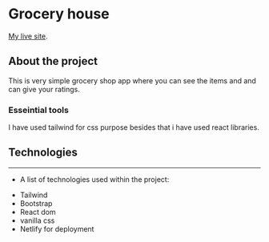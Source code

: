 # Grocery house

[My live site](https://github.com/facebook/create-react-app).

## About the project

This is very simple grocery shop app where you can see the items and and can give your ratings.

### Esseintial tools

I have used tailwind for css purpose besides that i have used react libraries.

## Technologies

---

- A list of technologies used within the project:

* Tailwind
* Bootstrap
* React dom
* vanilla css
* Netlify for deployment

